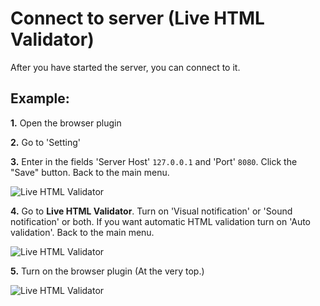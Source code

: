 # Connect to server (Live HTML Validator)

After you have started the server, you can connect to it. 

## Example:

**1.** Open the browser plugin

**2.** Go to 'Setting'
   
**3.** Enter in the fields 'Server Host' `127.0.0.1` and 'Port' `8080`. Click the "Save" button. Back to the main menu.

![Live HTML Validator](https://raw.githubusercontent.com/Yuriy-Svetlov/live-html-validator/master/documentation/examples/сonnect_to_server/images/live-html-validator-4.png)

**4.** Go to **Live HTML Validator**. Turn on 'Visual notification' or 'Sound notification' or both. If you want automatic HTML validation turn on 'Auto validation'. Back to the main menu.
 
![Live HTML Validator](https://raw.githubusercontent.com/Yuriy-Svetlov/live-html-validator/master/documentation/examples/сonnect_to_server/images/live-html-validator-6.png)

**5.** Turn on the browser plugin (At the very top.)

![Live HTML Validator](https://raw.githubusercontent.com/Yuriy-Svetlov/live-html-validator/master/documentation/examples/сonnect_to_server/images/live-html-validator-3.png)

